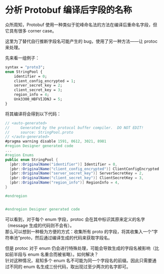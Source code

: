 # 分析 Protobuf 编译后字段的名称

众所周知，Protobuf 使用一种类似于驼峰命名法的方法在编译后重命名字段，但它具有很多 corner case。

这里为了替代自行推断字段名可能产生的 bug，使用了另一种方法——让 protoc 来处理。

先来看一组例子：

```proto
syntax = "proto3";
enum StringPool {
    identifier = 0;
    client_config_encrypted = 1;
    server_secret_key = 2;
    client_secret_key = 3;
    region_info = 4;
    Unk3300_HBFVIJDNJ = 5;
}
```

将其编译将会得到以下代码：

```cs
// <auto-generated>
//     Generated by the protocol buffer compiler.  DO NOT EDIT!
//     source: StringPool.proto
// </auto-generated>
#pragma warning disable 1591, 0612, 3021, 8981
#region Designer generated code
...
#region Enums
public enum StringPool {
  [pbr::OriginalName("identifier")] Identifier = 0,
  [pbr::OriginalName("client_config_encrypted")] ClientConfigEncrypted = 1,
  [pbr::OriginalName("server_secret_key")] ServerSecretKey = 2,
  [pbr::OriginalName("client_secret_key")] ClientSecretKey = 3,
  [pbr::OriginalName("region_info")] RegionInfo = 4,
}

#endregion


#endregion Designer generated code
```

可以看到，对于每个 enum 字段，protoc 会在其中标识其原来定义的名字（message 生成的代码则不会有）。  
那么可以想到一种极为方便的方式：收集所有 proto 的字段，将其收集入一个“字符串池”proto，然后通过编译生成的代码来获取字段名。

但是 protoc 对于 enum 仍会进行特殊处理，可能会导致生成的字段名被影响（比如前半段与 enum 名重合而被省略）。如何解决？  
针对这种情况，易知多个 enum 名不可能为同一个字段名的前缀。因此只需要通过不同的 enum 名生成三份代码，取出现过至少两次的名字即可。